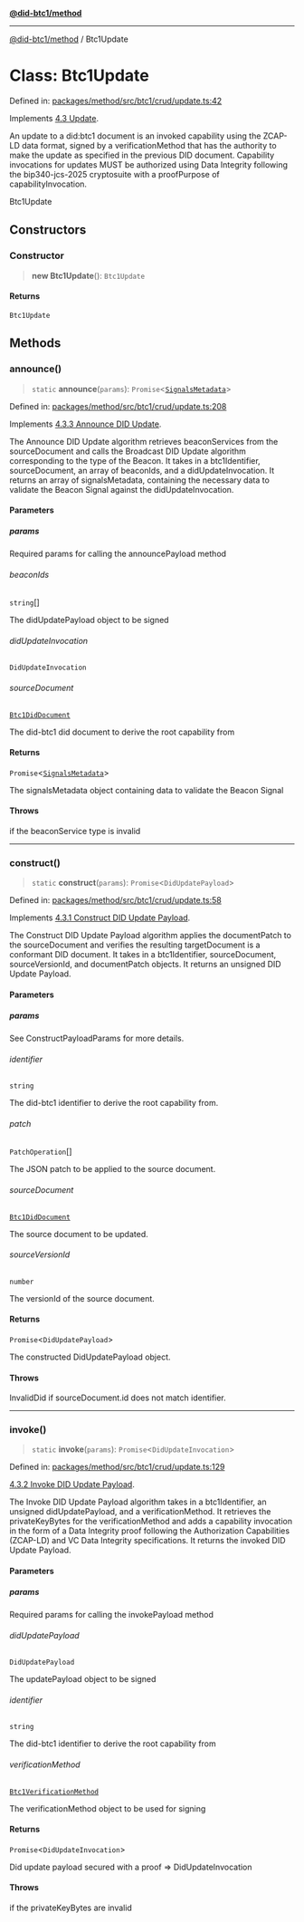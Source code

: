 [**@did-btc1/method**](../README.md)

***

[@did-btc1/method](../globals.md) / Btc1Update

# Class: Btc1Update

Defined in: [packages/method/src/btc1/crud/update.ts:42](https://github.com/dcdpr/did-btc1-js/blob/751aedd75738c26882a2149e644ae32b9e424707/packages/method/src/btc1/crud/update.ts#L42)

Implements [4.3 Update](https://dcdpr.github.io/did-btc1/#update).

An update to a did:btc1 document is an invoked capability using the ZCAP-LD
data format, signed by a verificationMethod that has the authority to make
the update as specified in the previous DID document. Capability invocations
for updates MUST be authorized using Data Integrity following the
bip340-jcs-2025 cryptosuite with a proofPurpose of capabilityInvocation.

 Btc1Update

## Constructors

### Constructor

> **new Btc1Update**(): `Btc1Update`

#### Returns

`Btc1Update`

## Methods

### announce()

> `static` **announce**(`params`): `Promise`\<[`SignalsMetadata`](../type-aliases/SignalsMetadata.md)\>

Defined in: [packages/method/src/btc1/crud/update.ts:208](https://github.com/dcdpr/did-btc1-js/blob/751aedd75738c26882a2149e644ae32b9e424707/packages/method/src/btc1/crud/update.ts#L208)

Implements [4.3.3 Announce DID Update](https://dcdpr.github.io/did-btc1/#announce-did-update).

The Announce DID Update algorithm retrieves beaconServices from the sourceDocument and calls the Broadcast DID
Update algorithm corresponding to the type of the Beacon. It takes in a btc1Identifier, sourceDocument, an array of
beaconIds, and a didUpdateInvocation. It returns an array of signalsMetadata, containing the necessary
data to validate the Beacon Signal against the didUpdateInvocation.

#### Parameters

##### params

Required params for calling the announcePayload method

###### beaconIds

`string`[]

The didUpdatePayload object to be signed

###### didUpdateInvocation

`DidUpdateInvocation`

###### sourceDocument

[`Btc1DidDocument`](Btc1DidDocument.md)

The did-btc1 did document to derive the root capability from

#### Returns

`Promise`\<[`SignalsMetadata`](../type-aliases/SignalsMetadata.md)\>

The signalsMetadata object containing data to validate the Beacon Signal

#### Throws

if the beaconService type is invalid

***

### construct()

> `static` **construct**(`params`): `Promise`\<`DidUpdatePayload`\>

Defined in: [packages/method/src/btc1/crud/update.ts:58](https://github.com/dcdpr/did-btc1-js/blob/751aedd75738c26882a2149e644ae32b9e424707/packages/method/src/btc1/crud/update.ts#L58)

Implements [4.3.1 Construct DID Update Payload](https://dcdpr.github.io/did-btc1/#construct-did-update-payload).

The Construct DID Update Payload algorithm applies the documentPatch to the sourceDocument and verifies the
resulting targetDocument is a conformant DID document. It takes in a btc1Identifier, sourceDocument,
sourceVersionId, and documentPatch objects. It returns an unsigned DID Update Payload.

#### Parameters

##### params

See  ConstructPayloadParams for more details.

###### identifier

`string`

The did-btc1 identifier to derive the root capability from.

###### patch

`PatchOperation`[]

The JSON patch to be applied to the source document.

###### sourceDocument

[`Btc1DidDocument`](Btc1DidDocument.md)

The source document to be updated.

###### sourceVersionId

`number`

The versionId of the source document.

#### Returns

`Promise`\<`DidUpdatePayload`\>

The constructed DidUpdatePayload object.

#### Throws

InvalidDid if sourceDocument.id does not match identifier.

***

### invoke()

> `static` **invoke**(`params`): `Promise`\<`DidUpdateInvocation`\>

Defined in: [packages/method/src/btc1/crud/update.ts:129](https://github.com/dcdpr/did-btc1-js/blob/751aedd75738c26882a2149e644ae32b9e424707/packages/method/src/btc1/crud/update.ts#L129)

[4.3.2 Invoke DID Update Payload](https://dcdpr.github.io/did-btc1/#invoke-did-update-payload).

The Invoke DID Update Payload algorithm takes in a btc1Identifier, an unsigned didUpdatePayload, and a
verificationMethod. It retrieves the privateKeyBytes for the verificationMethod and adds a capability invocation in
the form of a Data Integrity proof following the Authorization Capabilities (ZCAP-LD) and VC Data Integrity
specifications. It returns the invoked DID Update Payload.

#### Parameters

##### params

Required params for calling the invokePayload method

###### didUpdatePayload

`DidUpdatePayload`

The updatePayload object to be signed

###### identifier

`string`

The did-btc1 identifier to derive the root capability from

###### verificationMethod

[`Btc1VerificationMethod`](Btc1VerificationMethod.md)

The verificationMethod object to be used for signing

#### Returns

`Promise`\<`DidUpdateInvocation`\>

Did update payload secured with a proof => DidUpdateInvocation

#### Throws

if the privateKeyBytes are invalid
